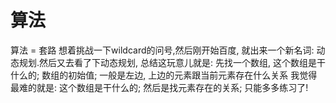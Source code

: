 # 算法
算法 = 套路
想着挑战一下wildcard的问号,然后刚开始百度, 就出来一个新名词: 动态规划.然后又去看了下动态规划, 总结这玩意儿就是: 
先找一个数组, 这个数组是干什么的; 
数组的初始值;
一般是左边, 上边的元素跟当前元素存在什么关系
我觉得最难的就是: 这个数组是干什么的; 然后是找元素存在的关系; 只能多多练习了!
